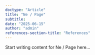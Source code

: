 ```yaml
---
doctype: "Article"
title: "Ne / Page"
subtitle: 
date: "2025-06-15"
author: "admin"
references-section-title: "References"
---
```


Start writing content for Ne / Page here...